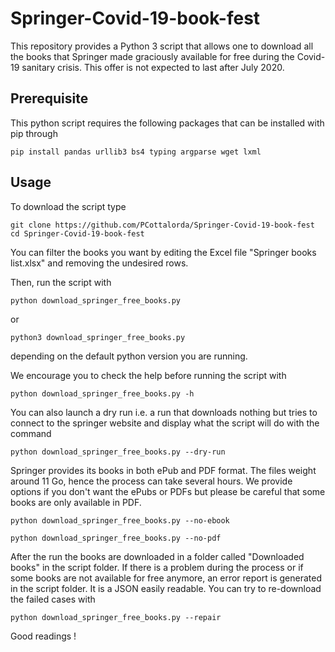 # Springer-Covid-19-book-fest
This repository provides a Python 3 script that allows one to download all the books that Springer made graciously available for free during the Covid-19 sanitary crisis. This offer is not expected to last after July 2020.  

## Prerequisite
This python script requires the following packages that can be installed with pip through
```
pip install pandas urllib3 bs4 typing argparse wget lxml
```

## Usage
To download the script type
```
git clone https://github.com/PCottalorda/Springer-Covid-19-book-fest
cd Springer-Covid-19-book-fest
```
You can filter the books you want by editing the Excel file "Springer books list.xlsx" and removing the undesired rows.

Then, run the script with
```
python download_springer_free_books.py
```
or
```
python3 download_springer_free_books.py
```
depending on the default python version you are running.

We encourage you to check the help before running the script with
```
python download_springer_free_books.py -h
```
You can also launch a dry run i.e. a run that downloads nothing but tries to connect to the springer website and display what the script will do with the command
```
python download_springer_free_books.py --dry-run
```
Springer provides its books in both ePub and PDF format. The files weight around 11 Go, hence the process can take several hours. We provide options if you don't want the ePubs or PDFs but please be careful that some books are only available in PDF.
```
python download_springer_free_books.py --no-ebook
```
```
python download_springer_free_books.py --no-pdf
```

After the run the books are downloaded in a folder called "Downloaded books" in the script folder. If there is a problem during the process or if some books are not available for free anymore, an error report is generated in the script folder. It is a JSON easily readable. You can try to re-download the failed cases with
```
python download_springer_free_books.py --repair
```

Good readings !
